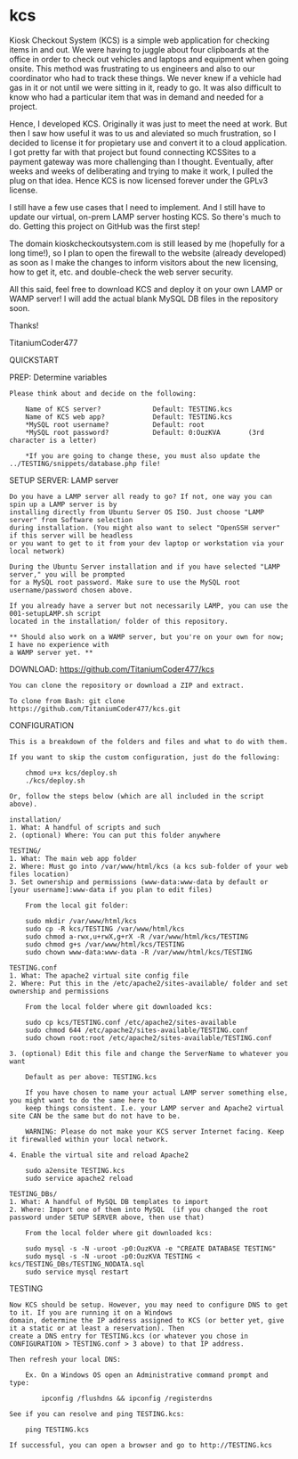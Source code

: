 # kcs
Kiosk Checkout System (KCS) is a simple web application for checking items in and out. We were having to juggle about four clipboards at the office in order to check out vehicles and laptops and equipment when going onsite. This method was frustrating to us engineers and also to our coordinator who had to track these things. We never knew if a vehicle had gas in it or not until we were sitting in it, ready to go. It was also difficult to know who had a particular item that was in demand and needed for a project.

Hence, I developed KCS. Originally it was just to meet the need at work. But then I saw how useful it was to us and aleviated so much frustration, so I decided to license it for propietary use and convert it to a cloud application. I got pretty far with that project but found connecting KCSSites to a payment gateway was more challenging than I thought. Eventually, after weeks and weeks of deliberating and trying to make it work, I pulled the plug on that idea. Hence KCS is now licensed forever under the GPLv3 license.

I still have a few use cases that I need to implement. And I still have to update our virtual, on-prem LAMP server hosting KCS. So there's much to do. Getting this project on GitHub was the first step!

The domain kioskcheckoutsystem.com is still leased by me (hopefully for a long time!), so I plan to open the firewall to the website (already developed) as soon as I make the changes to inform visitors about the new licensing, how to get it, etc. and double-check the web server security.

All this said, feel free to download KCS and deploy it on your own LAMP or WAMP server! I will add the actual blank MySQL DB files in the repository soon.

Thanks!

TitaniumCoder477



QUICKSTART

PREP: Determine variables

	Please think about and decide on the following:
	
		Name of KCS server? 			Default: TESTING.kcs
		Name of KCS web app?			Default: TESTING.kcs
		*MySQL root username?			Default: root
		*MySQL root password?			Default: 0:OuzKVA		(3rd character is a letter)
		
		*If you are going to change these, you must also update the ../TESTING/snippets/database.php file!

SETUP SERVER: LAMP server

	Do you have a LAMP server all ready to go? If not, one way you can spin up a LAMP server is by 
	installing directly from Ubuntu Server OS ISO. Just choose "LAMP server" from Software selection 
	during installation. (You might also want to select "OpenSSH server" if this server will be headless 
	or you want to get to it from your dev laptop or workstation via your local network)
	
	During the Ubuntu Server installation and if you have selected "LAMP server," you will be prompted 
	for a MySQL root password. Make sure to use the MySQL root username/password chosen above.

	If you already have a server but not necessarily LAMP, you can use the 001-setupLAMP.sh script
	located in the installation/ folder of this repository.

	** Should also work on a WAMP server, but you're on your own for now; I have no experience with
	a WAMP server yet. **

DOWNLOAD: https://github.com/TitaniumCoder477/kcs

	You can clone the repository or download a ZIP and extract.
	
	To clone from Bash: git clone https://github.com/TitaniumCoder477/kcs.git
	
CONFIGURATION

	This is a breakdown of the folders and files and what to do with them.
	
	If you want to skip the custom configuration, just do the following:
	
		chmod u+x kcs/deploy.sh
		./kcs/deploy.sh
		
	Or, follow the steps below (which are all included in the script above).

	installation/
	1. What: A handful of scripts and such
	2. (optional) Where: You can put this folder anywhere

	TESTING/
	1. What: The main web app folder
	2. Where: Must go into /var/www/html/kcs (a kcs sub-folder of your web files location)
	3. Set ownership and permissions (www-data:www-data by default or [your username]:www-data if you plan to edit files)
		
		From the local git folder:
		
		sudo mkdir /var/www/html/kcs
		sudo cp -R kcs/TESTING /var/www/html/kcs
		sudo chmod a-rwx,u+rwX,g+rX -R /var/www/html/kcs/TESTING
		sudo chmod g+s /var/www/html/kcs/TESTING		
		sudo chown www-data:www-data -R /var/www/html/kcs/TESTING
	
	TESTING.conf
	1. What: The apache2 virtual site config file
	2. Where: Put this in the /etc/apache2/sites-available/ folder and set ownership and permissions
			
		From the local folder where git downloaded kcs:
		
		sudo cp kcs/TESTING.conf /etc/apache2/sites-available
		sudo chmod 644 /etc/apache2/sites-available/TESTING.conf
		sudo chown root:root /etc/apache2/sites-available/TESTING.conf
	   
	3. (optional) Edit this file and change the ServerName to whatever you want
	
		Default as per above: TESTING.kcs
		
		If you have chosen to name your actual LAMP server something else, you might want to do the same here to
		keep things consistent. I.e. your LAMP server and Apache2 virtual site CAN be the same but do not have to be.
	  	
		WARNING: Please do not make your KCS server Internet facing. Keep it firewalled within your local network.		
	  
	4. Enable the virtual site and reload Apache2
	
		sudo a2ensite TESTING.kcs
		sudo service apache2 reload
	
	TESTING_DBs/
	1. What: A handful of MySQL DB templates to import
	2. Where: Import one of them into MySQL  (if you changed the root password under SETUP SERVER above, then use that)
	
		From the local folder where git downloaded kcs:
		
		sudo mysql -s -N -uroot -p0:OuzKVA -e "CREATE DATABASE TESTING"
		sudo mysql -s -N -uroot -p0:OuzKVA TESTING < kcs/TESTING_DBs/TESTING_NODATA.sql
		sudo service mysql restart
		
TESTING

	Now KCS should be setup. However, you may need to configure DNS to get to it. If you are running it on a Windows 
	domain, determine the IP address assigned to KCS (or better yet, give it a static or at least a reservation). Then 
	create a DNS entry for TESTING.kcs (or whatever you chose in CONFIGURATION > TESTING.conf > 3 above) to that IP address.
	
	Then refresh your local DNS:
	
		Ex. On a Windows OS open an Administrative command prompt and type: 
		
			ipconfig /flushdns && ipconfig /registerdns
	
	See if you can resolve and ping TESTING.kcs:
	
		ping TESTING.kcs
		
	If successful, you can open a browser and go to http://TESTING.kcs
		